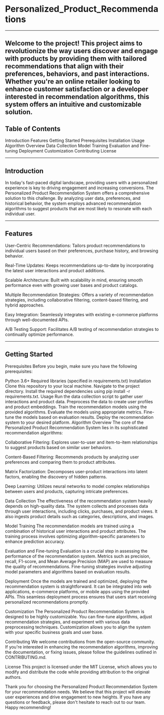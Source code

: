 # Personalized_Product_Recommendations
--------------------------------------------------------------------------------------------------------------------------------------------------------------------
Welcome to the project! This project aims to revolutionize the way users discover and engage with products by providing them with tailored recommendations that align with their preferences, behaviors, and past interactions. Whether you're an online retailer looking to enhance customer satisfaction or a developer interested in recommendation algorithms, this system offers an intuitive and customizable solution.
--------------------------------------------------------------------------------------------------------------------------------------------------------------------
Table of Contents
--------------------------------------------------------------------------------------------------------------------------------------------------------------------
Introduction
Features
Getting Started
Prerequisites
Installation
Usage
Algorithm Overview
Data Collection
Model Training
Evaluation and Fine-tuning
Deployment
Customization
Contributing
License

-------------------------------------------------------------------------------------------------------------------------------------------------------------------
Introduction
-------------------------------------------------------------------------------------------------------------------------------------------------------------------
In today's fast-paced digital landscape, providing users with a personalized experience is key to driving engagement and increasing conversions. The Personalized Product Recommendation System offers a comprehensive solution to this challenge. By analyzing user data, preferences, and historical behavior, the system employs advanced recommendation algorithms to suggest products that are most likely to resonate with each individual user.

----------------------------------------------------------------------------------------------------------------------------------------------------------------
Features
----------------------------------------------------------------------------------------------------------------------------------------------------------------
User-Centric Recommendations: Tailors product recommendations to individual users based on their preferences, purchase history, and browsing behavior.

Real-Time Updates: Keeps recommendations up-to-date by incorporating the latest user interactions and product additions.

Scalable Architecture: Built with scalability in mind, ensuring smooth performance even with growing user bases and product catalogs.

Multiple Recommendation Strategies: Offers a variety of recommendation strategies, including collaborative filtering, content-based filtering, and hybrid approaches.

Easy Integration: Seamlessly integrates with existing e-commerce platforms through well-documented APIs.

A/B Testing Support: Facilitates A/B testing of recommendation strategies to continually optimize performance.

-------------------------------------------------------------------------------------------------------------------------------------------------------------------
Getting Started
-------------------------------------------------------------------------------------------------------------------------------------------------------------------
Prerequisites
Before you begin, make sure you have the following prerequisites:

Python 3.6+
Required libraries (specified in requirements.txt)
Installation
Clone this repository to your local machine.
Navigate to the project directory.
Install the required dependencies using pip install -r requirements.txt.
Usage
Run the data collection script to gather user interactions and product data.
Preprocess the data to create user profiles and product embeddings.
Train the recommendation models using the provided algorithms.
Evaluate the models using appropriate metrics.
Fine-tune the models based on evaluation results.
Deploy the recommendation system to your desired platform.
Algorithm Overview
The core of the Personalized Product Recommendation System lies in its sophisticated recommendation algorithms:

Collaborative Filtering: Explores user-to-user and item-to-item relationships to suggest products based on similar user behaviors.

Content-Based Filtering: Recommends products by analyzing user preferences and comparing them to product attributes.

Matrix Factorization: Decomposes user-product interactions into latent factors, enabling the discovery of hidden patterns.

Deep Learning: Utilizes neural networks to model complex relationships between users and products, capturing intricate preferences.

Data Collection
The effectiveness of the recommendation system heavily depends on high-quality data. The system collects and processes data through user interactions, including clicks, purchases, and product views. It also ingests product details such as categories, descriptions, and images.

Model Training
The recommendation models are trained using a combination of historical user interactions and product attributes. The training process involves optimizing algorithm-specific parameters to enhance prediction accuracy.

Evaluation and Fine-tuning
Evaluation is a crucial step in assessing the performance of the recommendation system. Metrics such as precision, recall, F1-score, and Mean Average Precision (MAP) are used to measure the quality of recommendations. Fine-tuning strategies involve adjusting model parameters and algorithms based on evaluation results.

Deployment
Once the models are trained and optimized, deploying the recommendation system is straightforward. It can be integrated into web applications, e-commerce platforms, or mobile apps using the provided APIs. This seamless deployment process ensures that users start receiving personalized recommendations promptly.

Customization
The Personalized Product Recommendation System is designed to be highly customizable. You can fine-tune algorithms, adjust recommendation strategies, and experiment with various data preprocessing techniques. Customization allows you to align the system with your specific business goals and user base.

Contributing
We welcome contributions from the open-source community. If you're interested in enhancing the recommendation algorithms, improving the documentation, or fixing issues, please follow the guidelines outlined in CONTRIBUTING.md.

License
This project is licensed under the MIT License, which allows you to modify and distribute the code while providing attribution to the original authors.

Thank you for choosing the Personalized Product Recommendation System for your recommendation needs. We believe that this project will elevate user experiences and drive engagement to new heights. If you have any questions or feedback, please don't hesitate to reach out to our team. 
Happy recommending!
